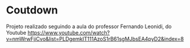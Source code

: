 # Coutdown

Projeto realizado seguindo a aula do professor Fernando Leonidi, do Youtube
https://www.youtube.com/watch?v=nmWrwFjiCvo&list=PLDgemkIT111AzoS1rB61sgMJbsEA4pyD2&index=8

